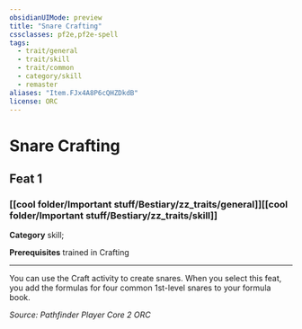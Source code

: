 ```yaml
---
obsidianUIMode: preview
title: "Snare Crafting"
cssclasses: pf2e,pf2e-spell
tags:
  - trait/general
  - trait/skill
  - trait/common
  - category/skill
  - remaster
aliases: "Item.FJx4A8P6cQHZDkdB"
license: ORC
---
```

# Snare Crafting
## Feat 1
### [[cool folder/Important stuff/Bestiary/zz_traits/general]][[cool folder/Important stuff/Bestiary/zz_traits/skill]]

**Category** skill; 



**Prerequisites** trained in Crafting
* * *
You can use the Craft activity to create snares. When you select this feat, you add the formulas for four common 1st-level snares to your formula book.

*Source: Pathfinder Player Core 2*
*ORC*